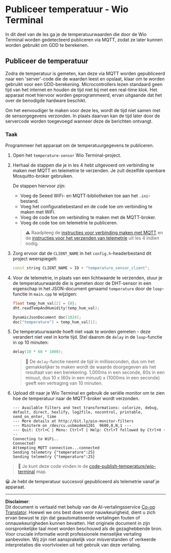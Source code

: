 <!--
CO_OP_TRANSLATOR_METADATA:
{
  "original_hash": "df28cd649cd892bcce034e064913b2f3",
  "translation_date": "2025-08-27T21:06:10+00:00",
  "source_file": "2-farm/lessons/1-predict-plant-growth/wio-terminal-temp-publish.md",
  "language_code": "nl"
}
-->
# Publiceer temperatuur - Wio Terminal

In dit deel van de les ga je de temperatuurwaarden die door de Wio Terminal worden gedetecteerd publiceren via MQTT, zodat ze later kunnen worden gebruikt om GDD te berekenen.

## Publiceer de temperatuur

Zodra de temperatuur is gemeten, kan deze via MQTT worden gepubliceerd naar een 'server'-code die de waarden leest en opslaat, klaar om te worden gebruikt voor een GDD-berekening. Microcontrollers lezen standaard geen tijd van het internet en houden de tijd niet bij met een real-time klok. Het apparaat moet hiervoor worden geprogrammeerd, ervan uitgaande dat het over de benodigde hardware beschikt.

Om het eenvoudiger te maken voor deze les, wordt de tijd niet samen met de sensorgegevens verzonden. In plaats daarvan kan de tijd later door de servercode worden toegevoegd wanneer deze de berichten ontvangt.

### Taak

Programmeer het apparaat om de temperatuurgegevens te publiceren.

1. Open het `temperature-sensor` Wio Terminal-project.

1. Herhaal de stappen die je in les 4 hebt uitgevoerd om verbinding te maken met MQTT en telemetrie te verzenden. Je zult dezelfde openbare Mosquitto-broker gebruiken.

    De stappen hiervoor zijn:

    - Voeg de Seeed WiFi- en MQTT-bibliotheken toe aan het `.ini`-bestand.
    - Voeg het configuratiebestand en de code toe om verbinding te maken met WiFi.
    - Voeg de code toe om verbinding te maken met de MQTT-broker.
    - Voeg de code toe om telemetrie te publiceren.

    > ⚠️ Raadpleeg de [instructies voor verbinding maken met MQTT](../../../1-getting-started/lessons/4-connect-internet/wio-terminal-mqtt.md) en de [instructies voor het verzenden van telemetrie](../../../1-getting-started/lessons/4-connect-internet/wio-terminal-telemetry.md) uit les 4 indien nodig.

1. Zorg ervoor dat de `CLIENT_NAME` in het `config.h`-headerbestand dit project weerspiegelt:

    ```cpp
    const string CLIENT_NAME = ID + "temperature_sensor_client";
    ```

1. Voor de telemetrie, in plaats van een lichtwaarde te verzenden, stuur je de temperatuurwaarde die is gemeten door de DHT-sensor in een eigenschap in het JSON-document genaamd `temperature` door de `loop`-functie in `main.cpp` te wijzigen:

    ```cpp
    float temp_hum_val[2] = {0};
    dht.readTempAndHumidity(temp_hum_val);

    DynamicJsonDocument doc(1024);
    doc["temperature"] = temp_hum_val[1];
    ```

1. De temperatuurwaarde hoeft niet vaak te worden gemeten - deze verandert niet veel in korte tijd. Stel daarom de `delay` in de `loop`-functie in op 10 minuten:

    ```cpp
    delay(10 * 60 * 1000);
    ```

    > 💁 De `delay`-functie neemt de tijd in milliseconden, dus om het gemakkelijker te maken wordt de waarde doorgegeven als het resultaat van een berekening. 1.000ms in een seconde, 60s in een minuut, dus 10 x (60s in een minuut) x (1000ms in een seconde) geeft een vertraging van 10 minuten.

1. Upload dit naar je Wio Terminal en gebruik de seriële monitor om te zien hoe de temperatuur naar de MQTT-broker wordt verzonden.

    ```output
    --- Available filters and text transformations: colorize, debug, default, direct, hexlify, log2file, nocontrol, printable, send_on_enter, time
    --- More details at http://bit.ly/pio-monitor-filters
    --- Miniterm on /dev/cu.usbmodem1201  9600,8,N,1 ---
    --- Quit: Ctrl+C | Menu: Ctrl+T | Help: Ctrl+T followed by Ctrl+H ---
    Connecting to WiFi..
    Connected!
    Attempting MQTT connection...connected
    Sending telemetry {"temperature":25}
    Sending telemetry {"temperature":25}
    ```

> 💁 Je kunt deze code vinden in de [code-publish-temperature/wio-terminal](../../../../../2-farm/lessons/1-predict-plant-growth/code-publish-temperature/wio-terminal) map.

😀 Je hebt de temperatuur succesvol gepubliceerd als telemetrie vanaf je apparaat.

---

**Disclaimer**:  
Dit document is vertaald met behulp van de AI-vertalingsservice [Co-op Translator](https://github.com/Azure/co-op-translator). Hoewel we ons best doen voor nauwkeurigheid, dient u zich ervan bewust te zijn dat geautomatiseerde vertalingen fouten of onnauwkeurigheden kunnen bevatten. Het originele document in zijn oorspronkelijke taal moet worden beschouwd als de gezaghebbende bron. Voor cruciale informatie wordt professionele menselijke vertaling aanbevolen. Wij zijn niet aansprakelijk voor misverstanden of verkeerde interpretaties die voortvloeien uit het gebruik van deze vertaling.